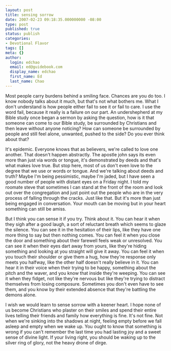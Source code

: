 ```yaml
---
layout: post
title: sensing sorrow
date: 2007-02-23 09:18:35.000000000 -08:00
type: post
published: true
status: publish
categories:
- Devotional Flavor
tags: []
meta: {}
author:
  login: edchao
  email: ed@guidebook.com
  display_name: edchao
  first_name: Ed
  last_name: Chao
---
```

<p>Most people carry burdens behind a smiling face.  Chances are you do too.  I know nobody talks about it much, but that's not what bothers me.  What I don't understand is how people either fail to see it or fail to care.  I use the word fail, because it really is a failure on our part.  An undershepherd at my Bible study once began a sermon by asking the question, how is it that someone can come to our Bible study, be surrounded by Christians and then leave without anyone noticing? How can someone be surrounded by people and still feel alone, unwanted, pushed to the side? Do you ever think about that?</p>
<p>It's epidemic.   Everyone knows that as believers, we're called to love one another.  That doesn't happen abstractly.  The apostle john says its even more than just via words or tongue, it's demonstrated by deeds and that's what makes love true.  But stop here, most of us don't even love to the degree that we use or words or tongue.  And we're talking about deeds and truth?  Maybe I'm being pessimistic, maybe I'm jaded, but I have seen a good number of people with distant eyes on a Friday night.  I told my roomate steve that sometimes I can stand at the front of the room and look out over the congregation and just point out the people who are in the very process of falling through the cracks.  Just like that.  But it's more than just being engaged in conversation.  Your mouth can be moving but in your heart something can still be amiss.</p>
<p>But I think you can sense it if you try.  Think about it.  You can hear it when they sigh after a good laugh, a sort of reluctant breath which seems to glaze the silence.  You can see it in the hesitation of their lips, like they have one more thing to say but then nothing comes.  You can feel it when you close the door and something about their farewell feels weak or unresolved.  You can see it when their eyes dart away from yours, like they're hiding something and looking at you straight will give it away.  You can feel it when you touch their shoulder or give them a hug, how they're response only meets you halfway, like the other half doesn't really believe in it.  You can hear it in their voice when their trying to be happy, something about the pitch and the waver, and you know that inside they're weeping.  You can see it when they fidget, not like they're nervous but like they're trying to distract themselves from losing composure.  Sometimes you don't even have to see them, and you know by their extended absence that they're battling the demons alone.</p>
<p>I wish we would learn to sense sorrow with a keener heart.  I hope none of us become Christians who plaster on their smiles and spend their entire lives telling their friends and family how everything is fine.  It's not fine.  Not when we're sinking into the shadows at night, feeling empty before we fall asleep and empty when we wake up.  You ought to know that something is wrong if you can't remember the last time you had lasting joy and a sweet sense of divine light.  If your living right, you should be waking up to the silver ring of glory, not the heavy drone of dirge.</p>
